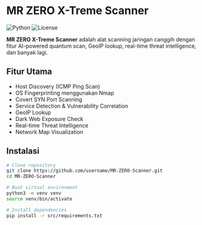 # MR ZERO X-Treme Scanner

![Python](https://img.shields.io/badge/python-3.x-blue)
![License](https://img.shields.io/badge/license-MIT-green)

**MR ZERO X-Treme Scanner** adalah alat scanning jaringan canggih dengan fitur AI-powered quantum scan, GeoIP lookup, real-time threat intelligence, dan banyak lagi.

## Fitur Utama
- Host Discovery (ICMP Ping Scan)
- OS Fingerprinting menggunakan Nmap
- Covert SYN Port Scanning
- Service Detection & Vulnerability Correlation
- GeoIP Lookup
- Dark Web Exposure Check
- Real-time Threat Intelligence
- Network Map Visualization

## Instalasi

```bash
# Clone repository
git clone https://github.com/username/MR-ZERO-Scanner.git
cd MR-ZERO-Scanner

# Buat virtual environment
python3 -m venv venv
source venv/bin/activate

# Install dependencies
pip install -r src/requirements.txt